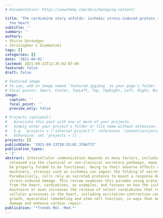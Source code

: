 ```yaml
---
# Documentation: https://wowchemy.com/docs/managing-content/

title: 'The cardiokine story unfolds: ischemic stress-induced protein secretion in
  the heart'
subtitle: ''
summary: ''
authors:
- Shirin Doroudgar
- Christopher C Glembotski
tags: []
categories: []
date: '2011-04-01'
lastmod: 2021-09-23T13:35:02-07:00
featured: false
draft: false

# Featured image
# To use, add an image named `featured.jpg/png` to your page's folder.
# Focal points: Smart, Center, TopLeft, Top, TopRight, Left, Right, BottomLeft, Bottom, BottomRight.
image:
  caption: ''
  focal_point: ''
  preview_only: false

# Projects (optional).
#   Associate this post with one or more of your projects.
#   Simply enter your project's folder or file name without extension.
#   E.g. `projects = ["internal-project"]` references `content/project/deep-learning/index.md`.
#   Otherwise, set `projects = []`.
projects: []
publishDate: '2021-09-23T20:35:02.376677Z'
publication_types:
- '2'
abstract: Intercellular communication depends on many factors, including proteins
  released via the classical or non-classical secretory pathways, many of which must
  be properly folded to be functional. Owing to their adverse effects on the secretion
  machinery, stresses such as ischemia can impair the folding of secreted proteins.
  Paradoxically, cells rely on secreted proteins to mount a response designed to resist
  stress-induced damage. This review examines this paradox using proteins secreted
  from the heart, cardiokines, as examples, and focuses on how the ischemic heart
  maintains or even increases the release of select cardiokines that regulate important
  cellular processes in the heart, including excitation-contraction coupling, hypertrophic
  growth, myocardial remodeling and stem cell function, in ways that moderate ischemic
  damage and enhance cardiac repair.
publication: '*Trends Mol. Med.*'
---
```

